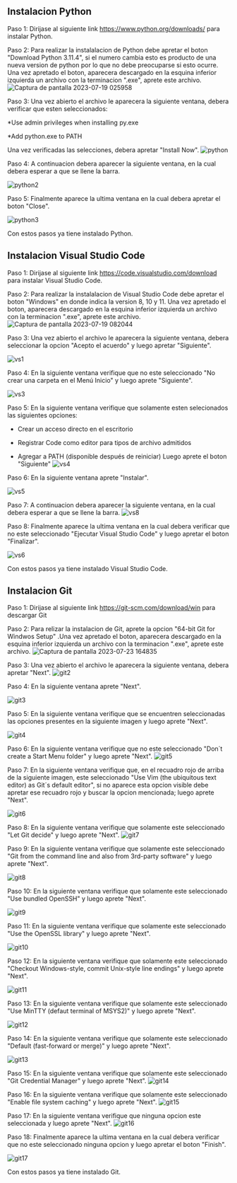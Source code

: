 ## Instalacion Python

Paso 1: Dirijase al siguiente link https://www.python.org/downloads/ para instalar Python. 

Paso 2: Para realizar la instalalacion de Python debe apretar el boton "Download Python 3.11.4", si el numero cambia esto es producto de una nueva version de python por lo que no debe preocuparse si esto ocurre. Una vez apretado el boton, aparecera descargado en la esquina inferior izquierda un archivo con la terminacion ".exe", aprete este archivo.
![Captura de pantalla 2023-07-19 025958](https://github.com/OmarAEM/Scian_Drplets_Omar_Final/assets/115668053/78e4909e-1bb8-40d9-b89b-f6fd47512238)


Paso 3: Una vez abierto el archivo le aparecera la siguiente ventana, debera verificar que esten seleccionados:

*Use admin privileges when installing py.exe

*Add python.exe to PATH

Una vez verificadas las selecciones, debera apretar "Install Now".
![python](https://github.com/OmarAEM/Scian_Drplets_Omar_Final/assets/115668053/a9d341f3-018c-4af8-bd10-a0c723dc0996)


Paso 4: A continuacion debera aparecer la siguiente ventana, en la cual debera esperar a que se llene la barra.

![python2](https://github.com/OmarAEM/Scian_Drplets_Omar_Final/assets/115668053/e63d58ce-ccba-4b10-91c0-9ea57c890b30)


Paso 5: Finalmente aparece la ultima ventana en la cual debera apretar el boton "Close".

![python3](https://github.com/OmarAEM/Scian_Drplets_Omar_Final/assets/115668053/b2937702-868f-4bfa-b541-b1a5446d19e1)


Con estos pasos ya tiene instalado Python.

## Instalacion Visual Studio Code

Paso 1: Dirijase al siguiente link https://code.visualstudio.com/download para instalar Visual Studio Code.

Paso 2: Para realizar la instalalacion de Visual Studio Code debe apretar el boton "Windows" en donde indica la version 8, 10 y 11. Una vez apretado el boton, aparecera descargado en la esquina inferior izquierda un archivo con la terminacion ".exe", aprete este archivo.
![Captura de pantalla 2023-07-19 082044](https://github.com/OmarAEM/Scian_Drplets_Omar_Final/assets/115668053/9ed1f233-a74b-42ed-b8bd-5eaed2aa59f8)

Paso 3: Una vez abierto el archivo le aparecera la siguiente ventana, debera seleccionar la opcion "Acepto el acuerdo" y luego apretar "Siguiente".

![vs1](https://github.com/OmarAEM/Scian_Drplets_Omar_Final/assets/115668053/bdd78bb4-76c3-409a-8e7c-17f51a0bd023)


Paso 4: En la siguiente ventana verifique que no este seleccionado "No crear una carpeta en el Menú Inicio" y luego aprete "Siguiente".

![vs3](https://github.com/OmarAEM/Scian_Drplets_Omar_Final/assets/115668053/c7a8e177-e6de-4f82-afc5-79dcdfdae6e7)


Paso 5: En la siguiente ventana verifique que solamente esten selecionados las siguientes opciones:

* Crear un acceso directo en el escritorio

* Registrar Code como editor para tipos de archivo admitidos

* Agregar a PATH (disponible después de reiniciar)
Luego aprete el boton "Siguiente"
![vs4](https://github.com/OmarAEM/Scian_Drplets_Omar_Final/assets/115668053/6f4b9769-201c-4380-982e-686a92fe176a)


Paso 6: En la siguiente ventana aprete "Instalar".

![vs5](https://github.com/OmarAEM/Scian_Drplets_Omar_Final/assets/115668053/94cd620a-0043-4039-a503-cb889247315c)

Paso 7: A continuacion debera aparecer la siguiente ventana, en la cual debera esperar a que se llene la barra.
![vs8](https://github.com/OmarAEM/Scian_Drplets_Omar_Final/assets/115668053/a7b6a286-5975-43a7-a28f-0881c0fbab82)

Paso 8: Finalmente aparece la ultima ventana en la cual debera verificar que no este seleccionado "Ejecutar Visual Studio Code" y luego apretar el boton "Finalizar".

![vs6](https://github.com/OmarAEM/Scian_Drplets_Omar_Final/assets/115668053/a89e00c2-3520-4abf-b3c3-2b5d50a6294b)

Con estos pasos ya tiene instalado Visual Studio Code.

## Instalacion Git

Paso 1: Dirijase al siguiente link https://git-scm.com/download/win para descargar Git

Paso 2: Para relizar la instalacion de Git, aprete la opcion "64-bit Git for Windwos Setup" .Una vez apretado el boton, aparecera descargado en la esquina inferior izquierda un archivo con la terminacion ".exe", aprete este archivo.
![Captura de pantalla 2023-07-23 164835](https://github.com/OmarAEM/Scian_Drplets_Omar_Final/assets/115668053/2fd016cc-3bba-4810-80f4-fbe077f51061)


Paso 3: Una vez abierto el archivo le aparecera la siguiente ventana, debera apretar "Next".
![git2](https://github.com/OmarAEM/Scian_Drplets_Omar_Final/assets/115668053/fb280ad3-14b3-4e97-a06f-f8d45553e09f)

Paso 4: En la siguiente ventana aprete "Next".

![git3](https://github.com/OmarAEM/Scian_Drplets_Omar_Final/assets/115668053/6a7a5524-129f-4398-a449-0fb28624e0f6)

Paso 5: En la siguiente ventana verifique que se encuentren seleccionadas las opciones presentes en la siguiente imagen y luego aprete "Next".

![git4](https://github.com/OmarAEM/Scian_Drplets_Omar_Final/assets/115668053/2ec71e07-40a6-4761-bb43-25c5d7f65ca1)

Paso 6: En la siguiente ventana verifique que no este seleccionado "Don´t create a Start Menu folder" y luego aprete "Next".
![git5](https://github.com/OmarAEM/Scian_Drplets_Omar_Final/assets/115668053/571caabe-4eac-41bc-be6c-c62a71e27060)

Paso 7: En la siguiente ventana verifique que, en el recuadro rojo de arriba de la siguiente imagen, este seleccionado "Use Vim (the ubiquitous text editor) as Git´s default editor", si no aparece esta opcion visible debe apretar ese recuadro rojo y buscar la opcion mencionada; luego aprete "Next".

![git6](https://github.com/OmarAEM/Scian_Drplets_Omar_Final/assets/115668053/092fa5dc-6668-405b-b965-891a0f130917)

Paso 8: En la siguiente ventana verifique que solamente este seleccionado "Let Git decide" y luego aprete "Next".
![git7](https://github.com/OmarAEM/Scian_Drplets_Omar_Final/assets/115668053/d3790ead-a3d1-4a84-9f3c-2feb78f1ce46)

Paso 9: En la siguiente ventana verifique que solamente este seleccionado "Git from the command line and also from 3rd-party software" y luego aprete "Next".

![git8](https://github.com/OmarAEM/Scian_Drplets_Omar_Final/assets/115668053/c2506c58-a53b-4f76-bba3-70114b17d0c8)

Paso 10: En la siguiente ventana verifique que solamente este seleccionado "Use bundled OpenSSH" y luego aprete "Next".

![git9](https://github.com/OmarAEM/Scian_Drplets_Omar_Final/assets/115668053/6c904e56-1183-410a-b698-99bbff059d8e)

Paso 11: En la siguiente ventana verifique que solamente este seleccionado "Use the OpenSSL library" y luego aprete "Next".

![git10](https://github.com/OmarAEM/Scian_Drplets_Omar_Final/assets/115668053/b0d38f27-a55f-4b10-97ff-ffad7db6aabd)

Paso 12: En la siguiente ventana verifique que solamente este seleccionado "Checkout Windows-style, commit Unix-style line endings" y luego aprete "Next".

![git11](https://github.com/OmarAEM/Scian_Drplets_Omar_Final/assets/115668053/8c898924-880f-4fb0-bbde-2c641cb35019)

Paso 13: En la siguiente ventana verifique que solamente este seleccionado "Use MinTTY (defaut terminal of MSYS2)" y luego aprete "Next".

![git12](https://github.com/OmarAEM/Scian_Drplets_Omar_Final/assets/115668053/cc0c1af3-1895-4673-aeca-1cf90b30b310)

Paso 14: En la siguiente ventana verifique que solamente este seleccionado "Default (fast-forward or merge)" y luego aprete "Next".

![git13](https://github.com/OmarAEM/Scian_Drplets_Omar_Final/assets/115668053/e461a546-8e7d-410c-afda-bf2165b9cfa4)

Paso 15: En la siguiente ventana verifique que solamente este seleccionado "Git Credential Manager" y luego aprete "Next".
![git14](https://github.com/OmarAEM/Scian_Drplets_Omar_Final/assets/115668053/9a98331d-e8da-4b89-945c-a6803421e211)

Paso 16: En la siguiente ventana verifique que solamente este seleccionado "Enable file system caching" y luego aprete "Next".
![git15](https://github.com/OmarAEM/Scian_Drplets_Omar_Final/assets/115668053/3b840d07-21d3-439f-bb59-f4babe09538d)

Paso 17: En la siguiente ventana verifique que ninguna opcion este seleccionada y luego aprete "Next".
![git16](https://github.com/OmarAEM/Scian_Drplets_Omar_Final/assets/115668053/77003b6d-f52a-41cf-8488-06b177219ebd)

Paso 18: Finalmente aparece la ultima ventana en la cual debera verificar que no este seleccionado ninguna opcion y luego apretar el boton "Finish".

![git17](https://github.com/OmarAEM/Scian_Drplets_Omar_Final/assets/115668053/500b9238-aa6a-4782-8e21-c0e79e44f925)

Con estos pasos ya tiene instalado Git.










